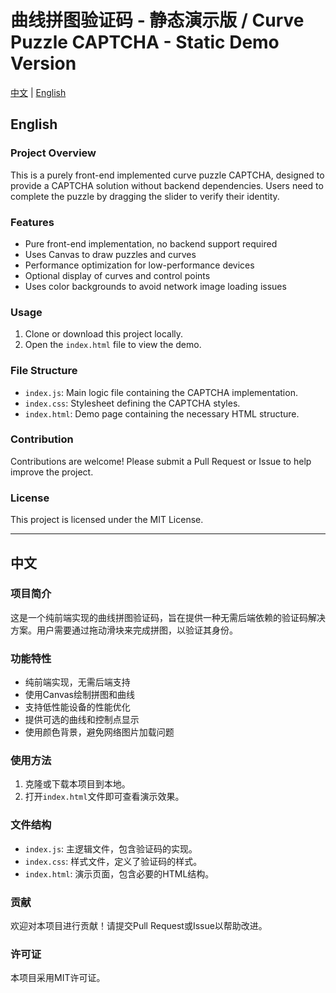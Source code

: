 # 曲线拼图验证码 - 静态演示版 / Curve Puzzle CAPTCHA - Static Demo Version

[中文](#中文) | [English](#english)


## English

### Project Overview

This is a purely front-end implemented curve puzzle CAPTCHA, designed to provide a CAPTCHA solution without backend dependencies. Users need to complete the puzzle by dragging the slider to verify their identity.

### Features

- Pure front-end implementation, no backend support required
- Uses Canvas to draw puzzles and curves
- Performance optimization for low-performance devices
- Optional display of curves and control points
- Uses color backgrounds to avoid network image loading issues

### Usage

1. Clone or download this project locally.
2. Open the `index.html` file to view the demo.

### File Structure

- `index.js`: Main logic file containing the CAPTCHA implementation.
- `index.css`: Stylesheet defining the CAPTCHA styles.
- `index.html`: Demo page containing the necessary HTML structure.

### Contribution

Contributions are welcome! Please submit a Pull Request or Issue to help improve the project.

### License

This project is licensed under the MIT License. 

---

## 中文

### 项目简介

这是一个纯前端实现的曲线拼图验证码，旨在提供一种无需后端依赖的验证码解决方案。用户需要通过拖动滑块来完成拼图，以验证其身份。

### 功能特性

- 纯前端实现，无需后端支持
- 使用Canvas绘制拼图和曲线
- 支持低性能设备的性能优化
- 提供可选的曲线和控制点显示
- 使用颜色背景，避免网络图片加载问题

### 使用方法

1. 克隆或下载本项目到本地。
2. 打开`index.html`文件即可查看演示效果。

### 文件结构

- `index.js`: 主逻辑文件，包含验证码的实现。
- `index.css`: 样式文件，定义了验证码的样式。
- `index.html`: 演示页面，包含必要的HTML结构。

### 贡献

欢迎对本项目进行贡献！请提交Pull Request或Issue以帮助改进。

### 许可证

本项目采用MIT许可证。


